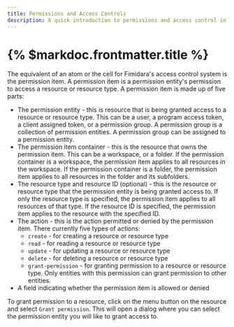 ```yaml
---
title: Permissions and Access Controls
description: A quick introduction to permissions and access control in fimidara
---
```


# {% $markdoc.frontmatter.title %}

The equivalent of an atom or the cell for Fimidara's access control system is the permission item. A permission item is a permission entity's permission to access a resource or resource type. A permission item is made up of five parts:

- The permission entity - this is resource that is being granted access to a resource or resource type. This can be a user, a program access token, a client assigned token, or a permission group. A permission group is a collection of permission entities. A permission group can be assigned to a permission entity.
- The permission item container - this is the resource that owns the permission item. This can be a workspace, or a folder. If the permission container is a workspace, the permission item applies to all resources in the workspace. If the permission container is a folder, the permission item applies to all resources in the folder and its subfolders.
- The resource type and resource ID (optional) - this is the resource or resource type that the permission entity is being granted access to. If only the resource type is specified, the permission item applies to all resources of that type. If the resource ID is specified, the permission item applies to the resource with the specified ID.
- The action - this is the action permitted or denied by the permission item. There currently five types of actions:
  - `create` - for creating a resource or resource type
  - `read` - for reading a resource or resource type
  - `update` - for updating a resource or resource type
  - `delete` - for deleting a resource or resource type
  - `grant-permission` - for granting permission to a resource or resource type. Only entities with this permission can grant permission to other entities.
- A field indicating whether the permission item is allowed or denied

To grant permission to a resource, click on the menu button on the resource and select `Grant permission`. This will open a dialog where you can select the permission entity you will like to grant access to.
